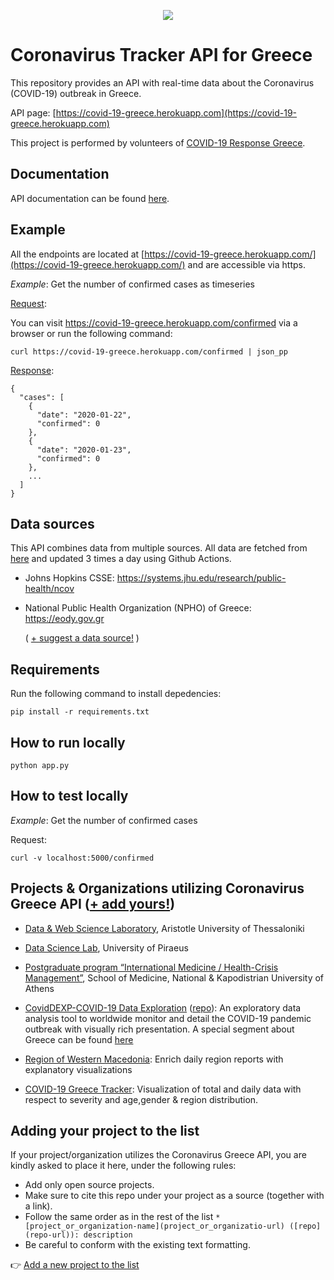 <p align="center">
    <img src="https://cdn2.iconfinder.com/data/icons/covid-19-2/64/29-Doctor-256.png">
</p>

# Coronavirus Tracker API for Greece

This repository provides an API with real-time data about the Coronavirus (COVID-19) outbreak in Greece.

API page: [https://covid-19-greece.herokuapp.com](https://covid-19-greece.herokuapp.com)

This project is performed by volunteers of [COVID-19 Response Greece](https://www.covid19response.gr).

## Documentation

API documentation can be found [here](https://covid-19-greece.herokuapp.com/docs).

## Example

All the endpoints are located at [https://covid-19-greece.herokuapp.com/](https://covid-19-greece.herokuapp.com/) and are accessible via https. 

*Example*: Get the number of confirmed cases as timeseries

<ins>Request</ins>:

You can visit https://covid-19-greece.herokuapp.com/confirmed via a browser or run the following command:

    curl https://covid-19-greece.herokuapp.com/confirmed | json_pp
    
<ins>Response</ins>:
    
```
{
  "cases": [
    {
      "date": "2020-01-22",
      "confirmed": 0
    },
    {
      "date": "2020-01-23",
      "confirmed": 0
    },
    ...
  ]
}   
```

## Data sources
This API combines data from multiple sources. All data are fetched from [here](https://github.com/Covid-19-Response-Greece/covid19-data-greece) and updated 3 times a day using Github Actions.

* Johns Hopkins CSSE: https://systems.jhu.edu/research/public-health/ncov

* National Public Health Organization (NPHO) of Greece: https://eody.gov.gr

  ( [+ suggest a data source!](mailto:alex.delitzas@gmail.com) )
  
## Requirements

Run the following command to install depedencies:

    pip install -r requirements.txt 

## How to run locally

    python app.py
    
## How to test locally

*Example*: Get the number of confirmed cases

Request:

    curl -v localhost:5000/confirmed


## Projects & Organizations utilizing Coronavirus Greece API ([+ add yours!](#user-content-adding-your-project-to-the-list))

 * [Data & Web Science Laboratory](https://datalab.csd.auth.gr/), Aristotle University of Thessaloniki
 
 * [Data Science Lab](http://www.datastories.org/), University of Piraeus
 
 * [Postgraduate program “International Medicine / Health-Crisis Management”](http://crisis.med.uoa.gr/?lang=en), School of  Medicine, National & Kapodistrian University of Athens

 * [CovidDEXP-COVID-19 Data Exploration](https://covid19.csd.auth.gr) ([repo](https://github.com/Datalab-AUTH/covid19_dashboard)): An exploratory data analysis tool to worldwide monitor and detail the COVID-19 pandemic outbreak with visually rich presentation. A special segment about Greece can be found [here](https://covid19.csd.auth.gr/?tab=greece)
 
 * [Region of Western Macedonia](https://www.pdm.gov.gr/): Enrich daily region reports with explanatory visualizations
 
 * [COVID-19 Greece Tracker](https://covid-greece.github.io): Visualization of total and daily data with respect to severity and age,gender & region distribution.
 
## Adding your project to the list

If your project/organization utilizes the Coronavirus Greece API, you are kindly asked to place it here, under the following rules: 
- Add only open source projects.
- Make sure to cite this repo under your project as a source (together with a link). 
- Follow the same order as in the rest of the list `* [project_or_organization-name](project_or_organizatio-url) ([repo](repo-url)): description`
- Be careful to conform with the existing text formatting.

👉 [Add a new project to the list](https://github.com/Covid-19-Response-Greece/covid19-greece-api/edit/master/README.md)
